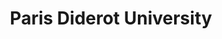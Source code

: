 ---
title:  Paris Diderot University
url: 'https://crl.u-paris.fr/'
picture: '/images/logos/paris-diderot-logo.png'
---
